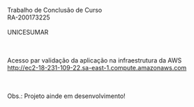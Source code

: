 Trabalho de Conclusão de Curso <br>
RA-200173225
<br><br>
UNICESUMAR

<br><br>
Acesso par validação da aplicação na infraestrutura da AWS<br>
http://ec2-18-231-109-22.sa-east-1.compute.amazonaws.com<br>

<br><br>
Obs.: Projeto ainde em desenvolvimento!
